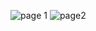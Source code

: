 ![page 1](https://github.com/Ayoub-EDAHLOULI/Node-Farm/assets/79193310/0c6971be-8b16-442a-a12f-86795a12c8cf)
![page2](https://github.com/Ayoub-EDAHLOULI/Node-Farm/assets/79193310/ebb56e58-e39d-42c0-aa1f-0ec05e7e68f5)
